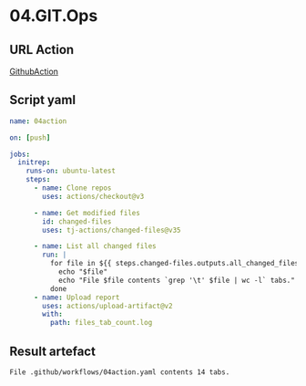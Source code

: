 # 04.GIT.Ops

## URL Action

[GithubAction](https://github.com/evkenny/DevOpsCourse/actions/runs/4508554820)

## Script yaml

```yaml
name: 04action

on: [push]

jobs:
  initrep:
    runs-on: ubuntu-latest
    steps:
      - name: Clone repos
        uses: actions/checkout@v3

      - name: Get modified files
        id: changed-files
        uses: tj-actions/changed-files@v35

      - name: List all changed files
        run: |
          for file in ${{ steps.changed-files.outputs.all_changed_files }}; do
            echo "$file"
            echo "File $file contents `grep '\t' $file | wc -l` tabs." >> files_tab_count.log 2>&1
          done
      - name: Upload report
        uses: actions/upload-artifact@v2
        with:
          path: files_tab_count.log

```

## Result artefact

```text
File .github/workflows/04action.yaml contents 14 tabs.
```
